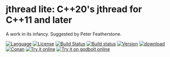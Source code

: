 # jthread lite: C++20's jthread for C++11 and later

A work in its infancy. Suggested by Peter Featherstone.

[![Language](https://img.shields.io/badge/C%2B%2B-11/14/17/20-blue.svg)](https://en.wikipedia.org/wiki/C%2B%2B#Standardization) [![License](https://img.shields.io/badge/license-BSL-blue.svg)](https://opensource.org/licenses/BSL-1.0) [![Build Status](https://travis-ci.org/martinmoene/jthread-lite.svg?branch=master)](https://travis-ci.org/martinmoene/jthread-lite) [![Build status](https://ci.appveyor.com/api/projects/status/nrnbfhvvp39ex075?svg=true)](https://ci.appveyor.com/project/martinmoene/jthread-lite) [![Version](https://badge.fury.io/gh/martinmoene%2Fjthread-lite.svg)](https://github.com/martinmoene/jthread-lite/releases) [![download](https://img.shields.io/badge/latest-download-blue.svg)](https://raw.githubusercontent.com/martinmoene/jthread-lite/master/include/nonstd/jthread.hpp) [![Conan](https://img.shields.io/badge/on-conan-blue.svg)]() [![Try it online](https://img.shields.io/badge/on-wandbox-blue.svg)]() [![Try it on godbolt online](https://img.shields.io/badge/on-godbolt-blue.svg)]()
